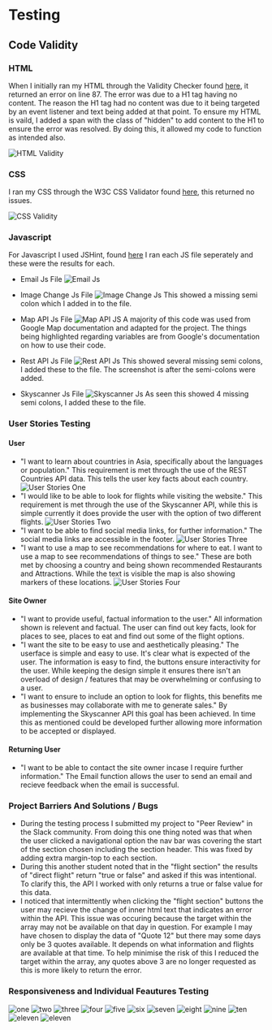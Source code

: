 # Testing 

## Code Validity 

### HTML

When I initially ran my HTML through the Validity Checker found [here](https://validator.w3.org/), it returned an error on line 87. The error was due to a H1 tag having no content. 
The reason the H1 tag had no content was due to it being targeted by an event listener and text being added at that point. To ensure my HTML 
is vaild, I added a span with the class of "hidden" to add content to the H1 to ensure the error was resolved. By doing this, it allowed my code 
to function as intended also. 

![HTML Validity](testingmd-images/html-validity.png)

### CSS 

I ran my CSS through the W3C CSS Validator found [here](https://jigsaw.w3.org/css-validator/), this returned no issues. 

![CSS Validity](testingmd-images/css-validity.png)

### Javascript 

For Javascript I used JSHint, found [here](https://jshint.com/) I ran each JS file seperately and these were the results for each. 

* Email Js File ![Email Js](testingmd-images/email-js-testing.png)

* Image Change Js File ![Image Change Js](testingmd-images/image-change-testing.png) This showed a missing semi colon which I added in to the file.

* Map API Js File ![Map API JS](testingmd-images/map-testing-one.png) A majority of this code was used from Google Map documentation and adapted for the project. The 
things being highlighted regarding variables are from Google's documentation on how to use their code. 

* Rest API Js File ![Rest API Js](testingmd-images/rest-api-testing.png) This showed several missing semi colons, I added these to the file. The screenshot is 
after the semi-colons were added.

* Skyscanner Js File ![Skyscanner Js](testingmd-images/skyscanner-testing.png) As seen this showed 4 missing semi colons, I added these to the file. 

### User Stories Testing 

#### User 

* "I want to learn about countries in Asia, specifically about the languages or population." This requirement is met through the use of the REST Countries API 
data. This tells the user key facts about each country. 
![User Stories One](testingmd-images/testing-userstories.png)
* "I would like to be able to look for flights while visiting the website." This requirement is met through the use of the Skyscanner API, while this is simple
currently it does provide the user with the option of two different flights. 
![User Stories Two](testingmd-images/testing-userstories2.png)
* "I want to be able to find social media links, for further information." The social media links are accessible in the footer. 
![User Stories Three](testingmd-images/testing-userstories3.png)
* "I want to use a map to see recommendations for where to eat. I want to use a map to see recommendations of things to see." These are both met by choosing a country 
and being shown recommended Restaurants and Attractions. While the text is visible the map is also showing markers of these locations. 
![User Stories Four](testingmd-images/testing-userstories4.png)

#### Site Owner 

* "I want to provide useful, factual information to the user." All information shown is relevent and factual. The user can find out key facts, look for places to see, places 
to eat and find out some of the flight options. 
* "I want the site to be easy to use and aesthetically pleasing." The userface is simple and easy to use. It's clear what is expected of the user. The information is easy to find, 
the buttons ensure interactivity for the user. While keeping the design simple it ensures there isn't an overload of design / features that may be overwhelming or confusing to a user.
* "I want to ensure to include an option to look for flights, this benefits me as businesses may collaborate with me to generate sales." By implementing the Skyscanner API this goal has been 
achieved. In time this as mentioned could be developed further allowing more information to be accepted or displayed. 
#### Returning User

* "I want to be able to contact the site owner incase I require further information." The Email function allows the user to send an email and recieve feedback when the email is 
successful. 

### Project Barriers And Solutions / Bugs

* During the testing process I submitted my project to "Peer Review" in the Slack community. From doing this one thing noted was that when the user clicked a navigational option the nav bar was 
covering the start of the section chosen including the section header. This was fixed by adding extra margin-top to each section. 
* During this another student noted that in the "flight section" the results of "direct flight" return "true or false" and asked if this was intentional. To clarify this, the API I worked with 
only returns a true or false value for this data.
* I noticed that intermittently when clicking the "flight section" buttons the user may recieve the change of inner html text that indicates an error within the API. This issue was occuring because
the target within the array may not be available on that day in question. For example I may have chosen to display the data of "Quote 12" but there may some days only be 3 quotes available. It depends
on what information and flights are available at that time. To help minimise the risk of this I reduced the target within the array, any quotes above 3 are no longer requested as this is more likely to 
return the error. 


### Responsiveness and Individual Feautures Testing 
![one](testingmd-images/testing-one.png)
![two](testingmd-images/testing-two.png)
![three](testingmd-images/testing-three.png)
![four](testingmd-images/testing-four.png)
![five](testingmd-images/testing-five.png)
![six](testingmd-images/testing-six.png)
![seven](testingmd-images/testing-seven.png)
![eight](testingmd-images/testing-eight.png)
![nine](testingmd-images/testing-nine.png)
![ten](testingmd-images/testing-ten.png)
![eleven](testingmd-images/testing-eleven.png)
![eleven](testingmd-images/testing-twelve.png)

